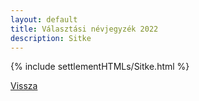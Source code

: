 ```yaml
---
layout: default
title: Választási névjegyzék 2022
description: Sitke
---
```


{% include settlementHTMLs/Sitke.html %}

[Vissza](./)